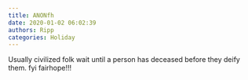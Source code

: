 ```yaml
---
title: ANONfh
date: 2020-01-02 06:02:39
authors: Ripp
categories: Holiday
---
```


 Usually civilized folk wait until a person has deceased before they deify them. fyi fairhope!!!